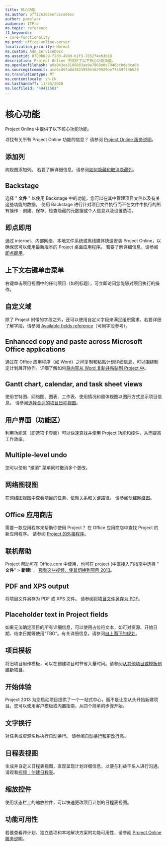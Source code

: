 ```yaml
---
title: 核心功能
ms.author: office365servicedesc
author: pamelaar
audience: ITPro
ms.topic: reference
f1_keywords:
- core-functionality
ms.prod: office-online-server
localization_priority: Normal
ms.custom: Adm_ServiceDesc
ms.assetid: 8708b029-f2d3-498d-b1f3-7052f4eb3b18
description: Project Online 中提供了以下核心功能功能。
ms.openlocfilehash: a9a043ea3106803ae9a7869e0c7946bcbdedca6b
ms.sourcegitcommit: ace6cd97a0d3823959e1629929be77489f79b520
ms.translationtype: MT
ms.contentlocale: zh-CN
ms.lasthandoff: 11/25/2020
ms.locfileid: "49411581"
---
```

# <a name="core-functionality"></a>核心功能

Project Online 中提供了以下核心功能功能。
  
寻找有关所有 Project Online 功能的信息？ 请参阅 [Project Online 服务说明](project-online-service-description.md)。
  
## <a name="add-columns"></a>添加列

向视图添加列。 若要了解详细信息，请参阅[如何隐藏和取消隐藏列](https://go.microsoft.com/fwlink/p/?LinkId=271343)。
  
## <a name="backstage"></a>Backstage

选择 " **文件** " 以使用 Backstage 中的功能，您可以在其中管理项目文件以及有关这些功能的数据。 使用 Backstage 进行针对项目文件执行而不在文件中执行的所有操作 - 创建、保存、检查隐藏的元数据或个人信息以及设置选项。 
  
## <a name="click-to-run"></a>即点即用

通过 internet、内部网络、本地文件系统或离线媒体快速安装 Project Online，以确保您可以使用最新版本的 Project 桌面应用程序。 若要了解详细信息，请参阅[即点即用](https://go.microsoft.com/fwlink/p/?LinkId=271596)。
  
## <a name="contextual-right-click-menus"></a>上下文右键单击菜单

右键单击项目视图中的任何项目（如列标题），可立即访问您能够对项目执行的操作。
  
## <a name="custom-fields"></a>自定义域

除了 Project 附带的字段之外，还可以使用自定义字段来满足组织需求。若要详细了解字段，请参阅 [Available fields reference](https://support.office.com/article/615a4563-1cc3-40f4-b66f-1b17e793a460)（可用字段参考）。
  
## <a name="enhanced-copy-and-paste-across-microsoft-office-applications"></a>Enhanced copy and paste across Microsoft Office applications

通过在 Office 应用程序（如 Word）之间复制和粘贴计划详细信息，可以围绕制定计划展开协作。详细了解如何[将内容从 Word 复制并粘贴到 Project 中](https://go.microsoft.com/fwlink/p/?LinkId=271330)。
  
## <a name="gantt-chart-calendar-and-task-sheet-views"></a>Gantt chart, calendar, and task sheet views

使用甘特图、网络图、图表、工作表、使用情况和窗体视图以图形方式显示项目信息。 请参阅[选择合适的项目日程视图](https://go.microsoft.com/fwlink/?LinkId=402905)。
  
## <a name="user-interface-the-ribbon"></a>用户界面（功能区）

利用功能区（即选项卡界面）可以快速查找并使用 Project 功能和控件，从而提高工作效率。

## <a name="multiple-level-undo"></a>Multiple-level undo

您可以使用 "撤消" 菜单同时撤消多个更改。
  
## <a name="network-diagram-view"></a>网络图视图

在网络图视图中查看项目的任务、依赖关系和关键路径。 请参阅[创建网络图](https://go.microsoft.com/fwlink/p/?LinkId=271338)。
  
## <a name="office-store"></a>Office 应用商店

需要一款应用程序来帮助你使用 Project？ 在 Office 应用商店中查找 Project 的新应用程序。 请参阅 [Project 的外接程序](https://go.microsoft.com/fwlink/?LinkId=273883)。
  
## <a name="online-help"></a>联机帮助

Project 帮助可在 Office.com 中使用，也可在 project (中直接入门指南中选择 " **文件**" \> **新建**) 。 [观看这些视频，使其切换到项目 2013](https://go.microsoft.com/fwlink/p/?LinkId=271325)。
  
## <a name="pdf-and-xps-output"></a>PDF and XPS output

将项目文件另存为 PDF 或 XPS 文件。 请参阅[将项目文件另存为 PDF](https://go.microsoft.com/fwlink/p/?LinkId=271350)。
  
## <a name="placeholder-text-in-project-fields"></a>Placeholder text in Project fields

如果无法确定项目的所有详细信息，可以使用占位符文本，如可对资源、开始日期、结束日期等使用"TBD"。有关详细信息，请参阅[自上而下的规划](https://go.microsoft.com/fwlink/p/?LinkId=271333)。
  
## <a name="project-templates"></a>项目模板

将旧项目用作模板，可以在创建项目时节省大量时间。请参阅[从其他项目或模板创建新项目](https://go.microsoft.com/fwlink/p/?LinkId=271328)。
  
## <a name="start-experience"></a>开始体验

Project 2013 为您启动项目提供了一个一站式中心，而不是让您从头开始新建项目。您可以使用客户模板或内置指南，从四个简单的步骤开始。
  
## <a name="text-wrap"></a>文字换行

对任务或资源名称执行自动换行。 请参阅[自动换行和更改行高](https://go.microsoft.com/fwlink/p/?LinkId=271344)。
  
## <a name="timeline-view"></a>日程表视图

生成并自定义日程表视图，直观呈现计划详细信息，以便与利益干系人进行沟通。 请观看[视频：创建日程表](https://go.microsoft.com/fwlink/?LinkId=402912)。
  
## <a name="zoom-controls"></a>缩放控件

使用状态栏上的缩放控件，可以快速更改项目计划的日程表视图。 
  
## <a name="feature-availability"></a>功能可用性

若要查看跨计划、独立选项和本地解决方案的功能可用性，请参阅 [Project Online 服务说明](project-online-service-description.md)。
